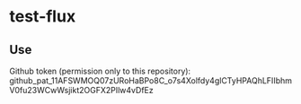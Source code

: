# test-flux

## Use

Github token (permission only to this repository): 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
